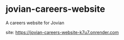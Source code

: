 # jovian-careers-website
A careers website for Jovian

site: https://jovian-careers-website-k7u7.onrender.com